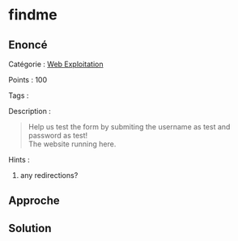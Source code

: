 # findme

## Enoncé
Catégorie : [Web Exploitation](../)

Points : 100

Tags : 

Description :
> Help us test the form by submiting the username as test and password as test!  
> The website running here.

Hints :
1. any redirections?


## Approche

## Solution
